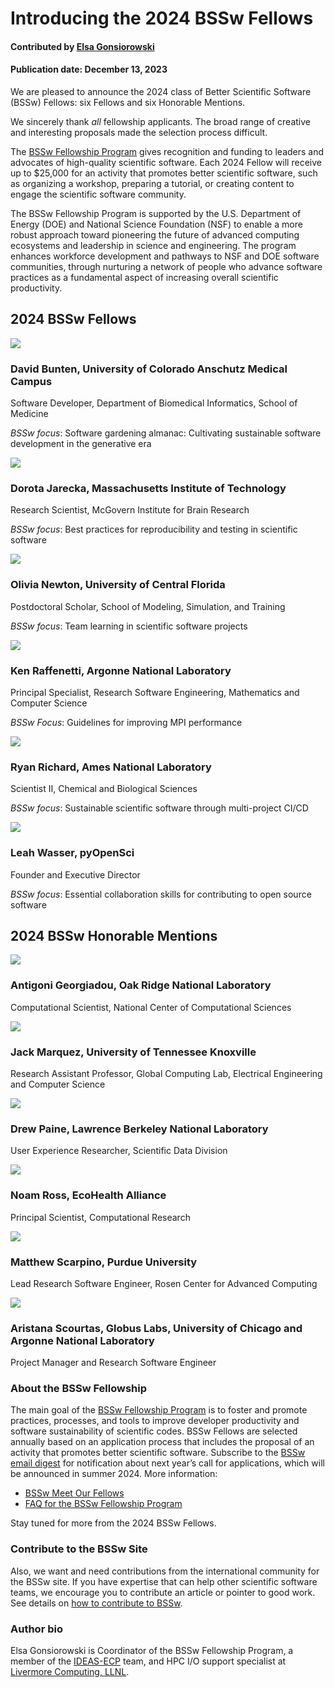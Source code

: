 # Introducing the 2024 BSSw Fellows

#### Contributed by [Elsa Gonsiorowski](https://github.com/gonsie "Elsa Gonsiorowski GitHub Profile")

#### Publication date: December 13, 2023

We are pleased to announce the 2024 class of Better Scientific Software (BSSw) Fellows: six Fellows and six Honorable Mentions.

<!-- The 2024 class of BSSw Fellows will be recognized during the [2024 Exascale Computing Project Annual Meeting](https://www.ecpannualmeeting.com), January 17-20, 2024. -->

We sincerely thank _all_ fellowship applicants. The broad range of creative and interesting proposals made the selection process difficult.

The [BSSw Fellowship Program](https://bssw.io/fellowship) gives recognition and funding to leaders and advocates of high-quality scientific software. Each 2024 Fellow will receive up to $25,000 for an activity that promotes better scientific software, such as organizing a workshop, preparing a tutorial, or creating content to engage the scientific software community.

<!-- mention ASCR and NNSA -->

The BSSw Fellowship Program is supported by the U.S. Department of Energy (DOE) and National Science Foundation (NSF) to enable a more robust approach toward pioneering the future of advanced computing ecosystems and leadership in science and engineering. The program enhances workforce development and pathways to NSF and DOE software communities, through nurturing a network of people who advance software practices as a fundamental aspect of increasing overall scientific productivity.

## 2024 BSSw Fellows

<div class='fellow'>
<div class='img_div'>
<img src='../../images/Blog_2312_Bunten_F.png' class='logo' />
</div>

<div class='short_bio'>
  <h3>David Bunten, University of Colorado Anschutz Medical Campus</h3>
  <p>Software Developer, Department of Biomedical Informatics, School of Medicine</p>
  <p><i>BSSw focus</i>: Software gardening almanac: Cultivating sustainable software development in the generative era</p>
</div>
</div>

<div class='fellow'>
<div class='img_div'>
<img src='../../images/Blog_2312_Jarecka_F.png' class='logo' />
</div>

<div class='short_bio'>
  <h3>Dorota Jarecka, Massachusetts Institute of Technology</h3>
  <p>Research Scientist, McGovern Institute for Brain Research</p>
  <p><i>BSSw focus</i>: Best practices for reproducibility and testing in scientific software</p>
</div>
</div>

<div class='fellow'>
<div class='img_div'>
<img src='../../images/Blog_2312_Newton_F.png' class='logo' />
</div>

<div class='short_bio'>
  <h3>Olivia Newton, University of Central Florida</h3>
  <p>Postdoctoral Scholar, School of Modeling, Simulation, and Training</p>
  <p><i>BSSw focus</i>: Team learning in scientific software projects</p>
</div>
</div>

<div class='fellow'>
<div class='img_div'>
  <img src='../../images/Blog_2312_Raffenetti_F.png' class='logo' />
</div>

<div class='short_bio'>
  <h3>Ken Raffenetti, Argonne National Laboratory</h3>
  <p>Principal Specialist, Research Software Engineering, Mathematics and Computer Science</p>
  <p><i>BSSw Focus</i>: Guidelines for improving MPI performance</p>
</div>
</div>

<div class='fellow'>
<div class='img_div'>
<img src='../../images/Blog_2312_Richard_F.png' class='logo' />
</div>

<div class='short_bio'>
  <h3>Ryan Richard, Ames National Laboratory</h3>
  <p>Scientist II, Chemical and Biological Sciences</p>
  <p><i>BSSw focus</i>: Sustainable scientific software through multi-project CI/CD</p>
</div>
</div>

<div class='fellow'>
<div class='img_div'>
<img src='../../images/Blog_2312_Wasser_F.png' class='logo' />
</div>

<div class='short_bio'>
  <h3>Leah Wasser, pyOpenSci</h3>
  <p>Founder and Executive Director</p>
  <p><i>BSSw focus</i>: Essential collaboration skills for contributing to open source software</p>
</div>
</div>


## 2024 BSSw Honorable Mentions

<div class='fellow'>
<div class='img_div'>
<img src='../../images/Blog_2313_Georgiadou_HM.png' class='logo' />
</div>

<div class='short_bio'>
  <h3>Antigoni Georgiadou, Oak Ridge National Laboratory</h3>
  <p>Computational Scientist, National Center of Computational Sciences</p>
</div>
</div>

<div class='fellow'>
<div class='img_div'>
<img src='../../images/Blog_2312_Marquez_HM.png' class='logo' />
</div>

<div class='short_bio'>
  <h3>Jack Marquez, University of Tennessee Knoxville</h3>
  <p>Research Assistant Professor, Global Computing Lab, Electrical Engineering and Computer Science</p>
</div>
</div>

<div class='fellow'>
<div class='img_div'>
<img src='../../images/Blog_2312_Paine_HM.png' class='logo' />
</div>

<div class='short_bio'>
  <h3>Drew Paine, Lawrence Berkeley National Laboratory</h3>
  <p>User Experience Researcher, Scientific Data Division</p>
</div>
</div>

<div class='fellow'>
<div class='img_div'>
<img src='../../images/Blog_2312_Ross_HM.png' class='logo' />
</div>

<div class='short_bio'>
  <h3>Noam Ross, EcoHealth Alliance</h3>
  <p>Principal Scientist, Computational Research</p>
</div>
</div>

<div class='fellow'>
<div class='img_div'>
<img src='../../images/Blog_2312_Scarpino_HM.png' class='logo' />
</div>

<div class='short_bio'>
  <h3>Matthew Scarpino, Purdue University</h3>
  <p>Lead Research Software Engineer, Rosen Center for Advanced Computing</p>
</div>
</div>

<div class='fellow'>
<div class='img_div'>
<img src='../../images/Blog_2312_Scourtas_HM.png' class='logo' />
</div>

<div class='short_bio'>
  <h3>Aristana Scourtas, Globus Labs, University of Chicago and Argonne National Laboratory</h3>
  <p>Project Manager and Research Software Engineer</p>
</div>
</div>

### About the BSSw Fellowship
The main goal of the [BSSw Fellowship Program](https://bssw.io/fellowship) is to foster and promote practices, processes, and tools to improve developer productivity and software sustainability of scientific codes. BSSw Fellows are selected annually based on an application process that includes the proposal of an activity that promotes better scientific software. Subscribe to the [BSSw email digest](https://bssw.io/pages/receive-our-email-digest) for notification about next year’s call for applications, which will be announced in summer 2024. More information:

- [BSSw Meet Our Fellows](https://bssw.io/pages/meet-our-fellows)
- [FAQ for the BSSw Fellowship Program](https://bssw.io/pages/bssw-fellowship-faq)

Stay tuned for more from the 2024 BSSw Fellows.

### Contribute to the BSSw Site
Also, we want and need contributions from the international community for the BSSw site.  If you have expertise that can help other scientific software teams, we encourage you to contribute an article or pointer to good work.  See details on [how to contribute to BSSw](https://bssw.io/pages/what-to-contribute-content-for-better-scientific-software).

### Author bio

Elsa Gonsiorowski is Coordinator of the BSSw Fellowship Program, a member of the [IDEAS-ECP](https://ideas-productivity.org/activities/ideas-ecp) team, and HPC I/O support specialist at [Livermore Computing, LLNL](https://hpc.llnl.gov/about-us).

<!---
Publish: yes
Track: community
RSS update: 2024-12-XX
Categories: collaboration
Topics: projects and organizations
Tags: bssw-article
--->
